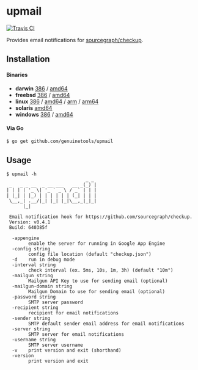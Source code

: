 # upmail

[![Travis CI](https://travis-ci.org/genuinetools/upmail.svg?branch=master)](https://travis-ci.org/genuinetools/upmail)

Provides email notifications for [sourcegraph/checkup](https://github.com/sourcegraph/checkup).

## Installation

#### Binaries

- **darwin** [386](https://github.com/genuinetools/upmail/releases/download/v0.4.1/upmail-darwin-386) / [amd64](https://github.com/genuinetools/upmail/releases/download/v0.4.1/upmail-darwin-amd64)
- **freebsd** [386](https://github.com/genuinetools/upmail/releases/download/v0.4.1/upmail-freebsd-386) / [amd64](https://github.com/genuinetools/upmail/releases/download/v0.4.1/upmail-freebsd-amd64)
- **linux** [386](https://github.com/genuinetools/upmail/releases/download/v0.4.1/upmail-linux-386) / [amd64](https://github.com/genuinetools/upmail/releases/download/v0.4.1/upmail-linux-amd64) / [arm](https://github.com/genuinetools/upmail/releases/download/v0.4.1/upmail-linux-arm) / [arm64](https://github.com/genuinetools/upmail/releases/download/v0.4.1/upmail-linux-arm64)
- **solaris** [amd64](https://github.com/genuinetools/upmail/releases/download/v0.4.1/upmail-solaris-amd64)
- **windows** [386](https://github.com/genuinetools/upmail/releases/download/v0.4.1/upmail-windows-386) / [amd64](https://github.com/genuinetools/upmail/releases/download/v0.4.1/upmail-windows-amd64)

#### Via Go

```bash
$ go get github.com/genuinetools/upmail
```

## Usage

```console
$ upmail -h
                             _ _
 _   _ _ __  _ __ ___   __ _(_) |
| | | | '_ \| '_ ` _ \ / _` | | |
| |_| | |_) | | | | | | (_| | | |
 \__,_| .__/|_| |_| |_|\__,_|_|_|
      |_|

 Email notification hook for https://github.com/sourcegraph/checkup.
 Version: v0.4.1
 Build: 640385f

  -appengine
        enable the server for running in Google App Engine
  -config string
        config file location (default "checkup.json")
  -d    run in debug mode
  -interval string
        check interval (ex. 5ms, 10s, 1m, 3h) (default "10m")
  -mailgun string
        Mailgun API Key to use for sending email (optional)
  -mailgun-domain string
        Mailgun Domain to use for sending email (optional)
  -password string
        SMTP server password
  -recipient string
        recipient for email notifications
  -sender string
        SMTP default sender email address for email notifications
  -server string
        SMTP server for email notifications
  -username string
        SMTP server username
  -v    print version and exit (shorthand)
  -version
        print version and exit
```
